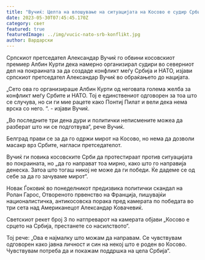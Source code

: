 ```yaml
---
title: "Вучиќ: Целта на влошување на ситуацијата на Косово е судир Србија-НАТО"
date: 2023-05-30T07:45:45.170Z
category: свет
featured: true
featuredImage: ../img/vucic-nato-srb-konflikt.jpg
author: Вардарски
---
```

Српскиот претседател Александар Вучиќ го обвини косовскиот премиер Албин Курти дека намерно организирал судири во северниот дел на покраината за да создаде конфликт меѓу Србија и НАТО, изјави српскиот претседател Александар Вучиќ во обраќањето до нацијата.

„Сето ова го организираше Албин Курти од неговата голема желба за конфликт меѓу Србите и НАТО. Тој е единствениот одговорен за тоа што се случува, но си ги мие рацете како Понтиј Пилат и вели дека нема врска со него. “. - изјави Вучиќ.

„Во последните три дена дури и политички неписмените можеа да разберат што ни се подготвува“, рече Вучиќ.

Белград прави се за да го одржи мирот на Косово, но нема да дозволи масакр врз Србите, нагласи претседателот.

Вучиќ ги повика косовските Срби да протестираат против ситуацијата во покраината, но „да го направат тоа мирно, како што го направија денеска. Затоа што тогаш никој не може да ги победи. Ќе дадеме се од себе за да го зачуваме мирот“.

Новак Ѓоковиќ во понеделникот предизвика политички скандал на Ролан Гарос, Отвореното првенство на Франција, пишувајќи националистичка, антикосовска порака пред камерата по победата во три сета над Американецот Александар Ковачевиќ.

Светскиот рекет број 3 по натпреварот на камерата објави „Косово е срцето на Србија, престанете со насилството“.

Тој рече: „Ова е најмалку што можам да направам. Се чувствувам одговорен како јавна личност и син на некој што е роден во Косово. Чувствувам потреба да и покажам поддршка на цела Србија“.